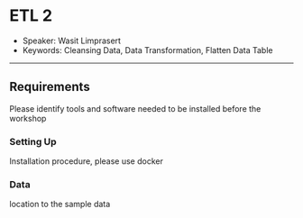 # ETL 2
* Speaker: Wasit Limprasert
* Keywords: Cleansing Data, Data Transformation, Flatten Data Table

----
## Requirements
  Please identify tools and software needed to be installed before the workshop
### Setting Up
  Installation procedure, please use docker
### Data
  location to the sample data